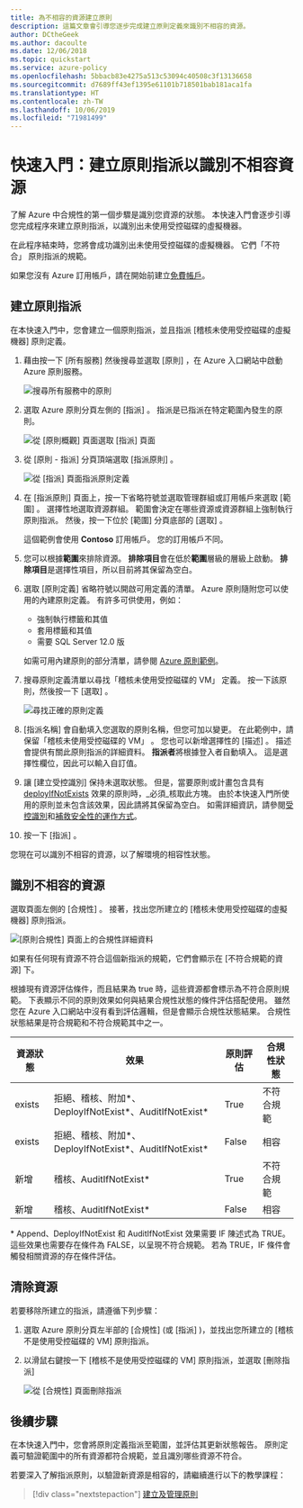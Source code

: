 ```yaml
---
title: 為不相容的資源建立原則
description: 這篇文章會引導您逐步完成建立原則定義來識別不相容的資源。
author: DCtheGeek
ms.author: dacoulte
ms.date: 12/06/2018
ms.topic: quickstart
ms.service: azure-policy
ms.openlocfilehash: 5bbacb83e4275a513c53094c40508c3f13136658
ms.sourcegitcommit: d7689ff43ef1395e61101b718501bab181aca1fa
ms.translationtype: HT
ms.contentlocale: zh-TW
ms.lasthandoff: 10/06/2019
ms.locfileid: "71981499"
---
```

# <a name="quickstart-create-a-policy-assignment-to-identify-non-compliant-resources"></a>快速入門：建立原則指派以識別不相容資源

了解 Azure 中合規性的第一個步驟是識別您資源的狀態。
本快速入門會逐步引導您完成程序來建立原則指派，以識別出未使用受控磁碟的虛擬機器。

在此程序結束時，您將會成功識別出未使用受控磁碟的虛擬機器。 它們「不符合」  原則指派的規範。

如果您沒有 Azure 訂用帳戶，請在開始前建立[免費帳戶](https://azure.microsoft.com/free/)。

## <a name="create-a-policy-assignment"></a>建立原則指派

在本快速入門中，您會建立一個原則指派，並且指派 [稽核未使用受控磁碟的虛擬機器]  原則定義。

1. 藉由按一下 [所有服務]  然後搜尋並選取 [原則]  ，在 Azure 入口網站中啟動 Azure 原則服務。

   ![搜尋所有服務中的原則](./media/assign-policy-portal/search-policy.png)

1. 選取 Azure 原則分頁左側的 [指派]  。 指派是已指派在特定範圍內發生的原則。

   ![從 [原則概觀] 頁面選取 [指派] 頁面](./media/assign-policy-portal/select-assignments.png)

1. 從 [原則 - 指派]  分頁頂端選取 [指派原則]  。

   ![從 [指派] 頁面指派原則定義](./media/assign-policy-portal/select-assign-policy.png)

1. 在 [指派原則]  頁面上，按一下省略符號並選取管理群組或訂用帳戶來選取 [範圍]  。 選擇性地選取資源群組。 範圍會決定在哪些資源或資源群組上強制執行原則指派。 然後，按一下位於 [範圍]  分頁底部的 [選取]  。

   這個範例會使用 **Contoso** 訂用帳戶。 您的訂用帳戶不同。

1. 您可以根據**範圍**來排除資源。 **排除項目**會在低於**範圍**層級的層級上啟動。 **排除項目**是選擇性項目，所以目前將其保留為空白。

1. 選取 [原則定義]  省略符號以開啟可用定義的清單。 Azure 原則隨附您可以使用的內建原則定義。 有許多可供使用，例如：

   - 強制執行標籤和其值
   - 套用標籤和其值
   - 需要 SQL Server 12.0 版

   如需可用內建原則的部分清單，請參閱 [Azure 原則範例](./samples/index.md)。

1. 搜尋原則定義清單以尋找「稽核未使用受控磁碟的 VM」  定義。 按一下該原則，然後按一下 [選取]  。

   ![尋找正確的原則定義](./media/assign-policy-portal/select-available-definition.png)

1. [指派名稱]  會自動填入您選取的原則名稱，但您可加以變更。 在此範例中，請保留「稽核未使用受控磁碟的 VM」  。 您也可以新增選擇性的 [描述]  。 描述會提供有關此原則指派的詳細資料。
   **指派者**將根據登入者自動填入。 這是選擇性欄位，因此可以輸入自訂值。

1. 讓 [建立受控識別]  保持未選取狀態。 但是，當要原則或計畫包含具有 [deployIfNotExists](./concepts/effects.md#deployifnotexists) 效果的原則時，_必須_核取此方塊。 由於本快速入門所使用的原則並未包含該效果，因此請將其保留為空白。 如需詳細資訊，請參閱[受控識別](../../active-directory/managed-identities-azure-resources/overview.md)和[補救安全性的運作方式](./how-to/remediate-resources.md#how-remediation-security-works)。

1. 按一下 [指派]  。

您現在可以識別不相容的資源，以了解環境的相容性狀態。

## <a name="identify-non-compliant-resources"></a>識別不相容的資源

選取頁面左側的 [合規性]  。 接著，找出您所建立的 [稽核未使用受控磁碟的虛擬機器]  原則指派。

![[原則合規性] 頁面上的合規性詳細資料](./media/assign-policy-portal/policy-compliance.png)

如果有任何現有資源不符合這個新指派的規範，它們會顯示在 [不符合規範的資源]  下。

根據現有資源評估條件，而且結果為 true 時，這些資源都會標示為不符合原則規範。 下表顯示不同的原則效果如何與結果合規性狀態的條件評估搭配使用。 雖然您在 Azure 入口網站中沒有看到評估邏輯，但是會顯示合規性狀態結果。 合規性狀態結果是符合規範和不符合規範其中之一。

| **資源狀態** | **效果** | **原則評估** | **合規性狀態** |
| --- | --- | --- | --- |
| exists | 拒絕、稽核、附加\*、DeployIfNotExist\*、AuditIfNotExist\* | True | 不符合規範 |
| exists | 拒絕、稽核、附加\*、DeployIfNotExist\*、AuditIfNotExist\* | False | 相容 |
| 新增 | 稽核、AuditIfNotExist\* | True | 不符合規範 |
| 新增 | 稽核、AuditIfNotExist\* | False | 相容 |

\* Append、DeployIfNotExist 和 AuditIfNotExist 效果需要 IF 陳述式為 TRUE。
這些效果也需要存在條件為 FALSE，以呈現不符合規範。 若為 TRUE，IF 條件會觸發相關資源的存在條件評估。

## <a name="clean-up-resources"></a>清除資源

若要移除所建立的指派，請遵循下列步驟：

1. 選取 Azure 原則分頁左半部的 [合規性]  (或 [指派]  )，並找出您所建立的 [稽核不是使用受控磁碟的 VM]  原則指派。

1. 以滑鼠右鍵按一下 [稽核不是使用受控磁碟的 VM]  原則指派，並選取 [刪除指派] 

   ![從 [合規性] 頁面刪除指派](./media/assign-policy-portal/delete-assignment.png)

## <a name="next-steps"></a>後續步驟

在本快速入門中，您會將原則定義指派至範圍，並評估其更新狀態報告。
原則定義可驗證範圍中的所有資源都符合規範，並且識別哪些資源不符合。

若要深入了解指派原則，以驗證新資源是相容的，請繼續進行以下的教學課程：

> [!div class="nextstepaction"]
> [建立及管理原則](./tutorials/create-and-manage.md)